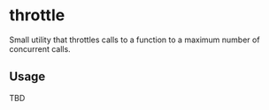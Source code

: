 throttle
===

Small utility that throttles calls to a function to a maximum number of
concurrent calls.

Usage
---

TBD

